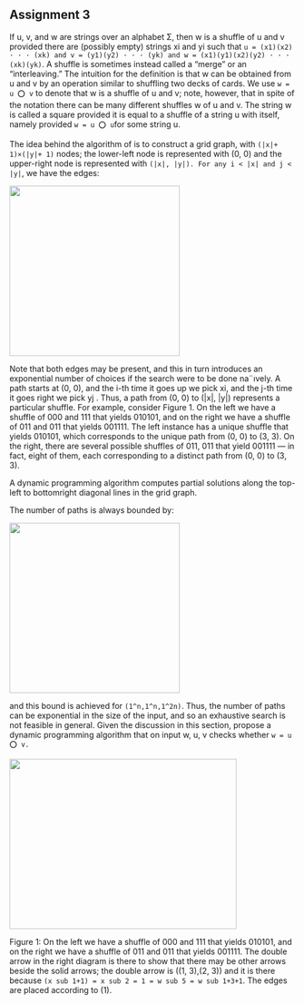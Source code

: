 ## Assignment 3

If u, v, and w are strings over an alphabet Σ, then w is a shuffle of u and v provided there
are (possibly empty) strings xi and yi such that ```u = (x1)(x2) · · · (xk) and v = (y1)(y2) · · · (yk) and
w = (x1)(y1)(x2)(y2) · · · (xk)(yk)```. A shuffle is sometimes instead called a “merge” or an “interleaving.”
The intuition for the definition is that w can be obtained from u and v by an operation similar
to shuffling two decks of cards. We use ```w = u ⭕ v``` to denote that w is a shuffle of u and v;
note, however, that in spite of the notation there can be many different shuffles w of u and v.
The string w is called a square provided it is equal to a shuffle of a string u with itself, namely
provided ```w = u ⭕ u```for some string u.

The idea behind the algorithm of is to construct a grid graph, with ```(|x|+ 1)×(|y|+ 1)``` nodes;
the lower-left node is represented with (0, 0) and the upper-right node is represented with
```(|x|, |y|). For any i < |x| and j < |y|```, we have the edges:

<img src="https://github.com/DJones0101/COMP354/blob/master/a3/image/image1.png" width="300" height="300">

Note that both edges may be present, and this in turn introduces an exponential number of
choices if the search were to be done na¨ıvely. A path starts at (0, 0), and the i-th time it goes up we pick xi, and the j-th time it goes right we pick yj . Thus, a path from (0, 0) to (|x|, |y|) represents a particular shuffle.
For example, consider Figure 1. On the left we have a shuffle of 000 and 111 that yields
010101, and on the right we have a shuffle of 011 and 011 that yields 001111. The left
instance has a unique shuffle that yields 010101, which corresponds to the unique path from
(0, 0) to (3, 3). On the right, there are several possible shuffles of 011, 011 that yield 001111
— in fact, eight of them, each corresponding to a distinct path from (0, 0) to (3, 3).

A dynamic programming algorithm computes partial solutions along the top-left to bottomright
diagonal lines in the grid graph.

The number of paths is always bounded by:

<img src="https://github.com/DJones0101/COMP354/blob/master/a3/image/image2.png" width="300" height="300">

and this bound is achieved for ```(1^n,1^n,1^2n)```. Thus, the number of paths can be exponential in the size of the input, and so an exhaustive search is not feasible in general. Given the discussion in this section, propose a dynamic programming algorithm that on input w, u, v checks whether ```w = u ⭕ v.```

<img src="https://github.com/DJones0101/COMP354/blob/master/a3/image/image3.png" width="400" height="300">

Figure 1: On the left we have a shuffle of 000 and 111 that yields 010101, and on the right we have a shuffle of 011 and 011 that yields 001111. The double arrow in the right diagram is there to show that there may be other arrows beside the solid arrows; the double arrow is ((1, 3),(2, 3)) and it is there because ```(x sub 1+1) = x sub 2 = 1 = w sub 5 = w sub 1+3+1```. The edges are placed according to (1).